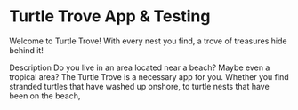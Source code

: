 # Turtle Trove App & Testing

Welcome to Turtle Trove! With every nest you find, a trove of treasures hide behind it!

Description
Do you live in an area located near a beach? Maybe even a tropical area? The Turtle Trove is a necessary app for you.
Whether you find stranded turtles that have washed up onshore, to turtle nests that have been on the beach,
